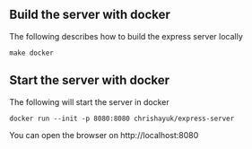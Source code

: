 ## Build the server with docker
The following describes how to build the express server locally

```
make docker
```

## Start the server with docker
The following will start the server in docker

```
docker run --init -p 8080:8080 chrishayuk/express-server
```

You can open the browser on http://localhost:8080